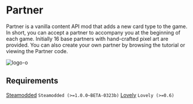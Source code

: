 # Partner
Partner is a vanilla content API mod that adds a new card type to the game. In short, you can accept a partner to accompany you at the beginning of each game. Initially 16 base partners with hand-crafted pixel art are provided. You can also create your own partner by browsing the tutorial or viewing the Partner code.

![logo-o](https://github.com/user-attachments/assets/ab06cfd7-918a-40fd-9ed0-17af7b5b9929)

## Requirements
[Steamodded](https://github.com/Steamodded/smods) `Steamodded (>=1.0.0~BETA-0323b)`
[Lovely](https://github.com/ethangreen-dev/lovely-injector?tab=readme-ov-file#manual-installation) `Lovely (>=0.6)`
